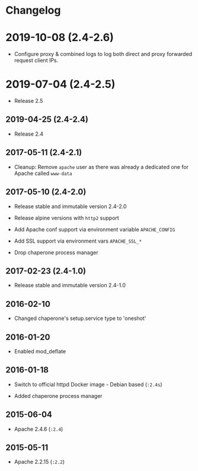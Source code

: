 # Changelog

# 2019-10-08 (2.4-2.6)

- Configure proxy & combined logs to log both direct and proxy forwarded request client IPs.

# 2019-07-04 (2.4-2.5)

- Release 2.5

## 2019-04-25 (2.4-2.4)

- Release 2.4

## 2017-05-11 (2.4-2.1)

- Cleanup: Remove `apache` user as there was already a dedicated one for Apache called `www-data`

## 2017-05-10 (2.4-2.0)

- Release stable and immutable version 2.4-2.0

- Release alpine versions with `http2` support

- Add Apache conf support via environment variable `APACHE_CONFIG`

- Add SSL support via environment vars `APACHE_SSL_*`

- Drop chaperone process manager

## 2017-02-23 (2.4-1.0)

- Release stable and immutable version 2.4-1.0

## 2016-02-10

- Changed chaperone's setup.service type to 'oneshot'


## 2016-01-20

- Enabled mod_deflate


## 2016-01-18

- Switch to official httpd Docker image - Debian based (`:2.4s`)

- Added chaperone process manager


## 2015-06-04

- Apache 2.4.6 (`:2.4`)


## 2015-05-11

- Apache 2.2.15 (`:2.2`)
